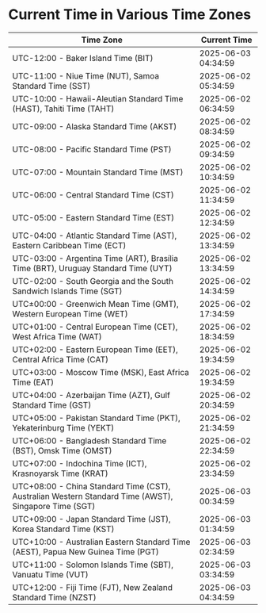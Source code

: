 # Current Time in Various Time Zones

| Time Zone | Current Time |
|-----------|--------------|
| UTC-12:00 - Baker Island Time (BIT) | 2025-06-03 04:34:59 |
| UTC-11:00 - Niue Time (NUT), Samoa Standard Time (SST) | 2025-06-02 05:34:59 |
| UTC-10:00 - Hawaii-Aleutian Standard Time (HAST), Tahiti Time (TAHT) | 2025-06-02 06:34:59 |
| UTC-09:00 - Alaska Standard Time (AKST) | 2025-06-02 08:34:59 |
| UTC-08:00 - Pacific Standard Time (PST) | 2025-06-02 09:34:59 |
| UTC-07:00 - Mountain Standard Time (MST) | 2025-06-02 10:34:59 |
| UTC-06:00 - Central Standard Time (CST) | 2025-06-02 11:34:59 |
| UTC-05:00 - Eastern Standard Time (EST) | 2025-06-02 12:34:59 |
| UTC-04:00 - Atlantic Standard Time (AST), Eastern Caribbean Time (ECT) | 2025-06-02 13:34:59 |
| UTC-03:00 - Argentina Time (ART), Brasília Time (BRT), Uruguay Standard Time (UYT) | 2025-06-02 13:34:59 |
| UTC-02:00 - South Georgia and the South Sandwich Islands Time (SGT) | 2025-06-02 14:34:59 |
| UTC±00:00 - Greenwich Mean Time (GMT), Western European Time (WET) | 2025-06-02 17:34:59 |
| UTC+01:00 - Central European Time (CET), West Africa Time (WAT) | 2025-06-02 18:34:59 |
| UTC+02:00 - Eastern European Time (EET), Central Africa Time (CAT) | 2025-06-02 19:34:59 |
| UTC+03:00 - Moscow Time (MSK), East Africa Time (EAT) | 2025-06-02 19:34:59 |
| UTC+04:00 - Azerbaijan Time (AZT), Gulf Standard Time (GST) | 2025-06-02 20:34:59 |
| UTC+05:00 - Pakistan Standard Time (PKT), Yekaterinburg Time (YEKT) | 2025-06-02 21:34:59 |
| UTC+06:00 - Bangladesh Standard Time (BST), Omsk Time (OMST) | 2025-06-02 22:34:59 |
| UTC+07:00 - Indochina Time (ICT), Krasnoyarsk Time (KRAT) | 2025-06-02 23:34:59 |
| UTC+08:00 - China Standard Time (CST), Australian Western Standard Time (AWST), Singapore Time (SGT) | 2025-06-03 00:34:59 |
| UTC+09:00 - Japan Standard Time (JST), Korea Standard Time (KST) | 2025-06-03 01:34:59 |
| UTC+10:00 - Australian Eastern Standard Time (AEST), Papua New Guinea Time (PGT) | 2025-06-03 02:34:59 |
| UTC+11:00 - Solomon Islands Time (SBT), Vanuatu Time (VUT) | 2025-06-03 03:34:59 |
| UTC+12:00 - Fiji Time (FJT), New Zealand Standard Time (NZST) | 2025-06-03 04:34:59 |
